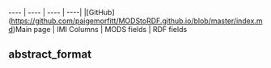 
---- | ---- | ---- | ----|
|[GitHub] (https://github.com/paigemorfitt/MODStoRDF.github.io/blob/master/index.md)Main page | IMI Columns | MODS fields | RDF fields 
## abstract_format